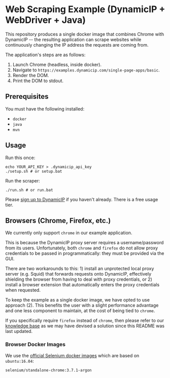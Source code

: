 # Web Scraping Example (DynamicIP + WebDriver + Java)

This repository produces a single docker image that combines Chrome with DynamicIP -- the resulting application can scrape websites while continuously changing the IP address the requests are coming from.

The application's steps are as follows:

1.  Launch Chrome (headless, inside docker).
2.  Navigate to `https://examples.dynamicip.com/single-page-apps/basic`.
3.  Render the DOM.
4.  Print the DOM to stdout.

## Prerequisites

You must have the following installed:

-   `docker`
-   `java`
-   `mvn`

## Usage

Run this once:

    echo YOUR_API_KEY > .dynamicip_api_key
    ./setup.sh # or setup.bat

Run the scraper:

    ./run.sh # or run.bat

Please [sign up to DynamicIP](https://www.dynamicip.com) if you haven't already. There is a free usage tier.

## Browsers (Chrome, Firefox, etc.)

We currently only support `chrome` in our example application.

This is because the DynamicIP proxy server requires a username/password from its users. Unfortunately, both `chrome` and `firefox` do not allow proxy credentials to be passed in programmatically: they must be provided via the GUI.

There are two workarounds to this: 1) install an unprotected local proxy server (e.g. Squid) that forwards requests onto DynamicIP, effectively shielding the browser from having to deal with proxy credentials, or 2) install a browser extension that automatically enters the proxy credentials when requested.

To keep the example as a single docker image, we have opted to use approach (2). This benefits the user with a slight performance advantage and one less component to maintain, at the cost of being tied to `chrome`.

If you specifically require `firefox` instead of `chrome`, then please refer to our [knowledge base][help] as we may have devised a solution since this README was last updated. 

### Browser Docker Images

We use the [official Selenium docker images][selenium-docker] which are based on `ubuntu:16.04`:

    selenium/standalone-chrome:3.7.1-argon

[help]: https://help.dynamicip.com/  "DynamicIP - Knowledge Base"
[selenium-docker]: https://github.com/SeleniumHQ/docker-selenium  "Docker images for Selenium Grid Server"